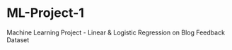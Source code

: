 # ML-Project-1
Machine Learning Project - Linear &amp; Logistic Regression on Blog Feedback Dataset
